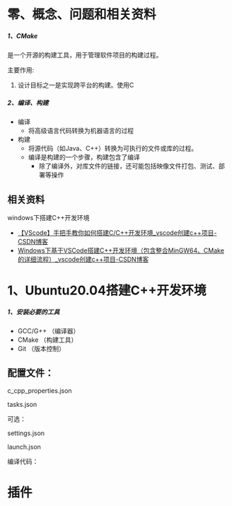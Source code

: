 # 零、概念、问题和相关资料

##### 1、CMake

是一个开源的构建工具，用于管理软件项目的构建过程。

主要作用:

1. 设计目标之一是实现跨平台的构建。使用C

##### 2、编译、构建

- 编译
  - 将高级语言代码转换为机器语言的过程
- 构建
  - 将源代码（如Java、C++）转换为可执行的文件或库的过程。
  - 编译是构建的一个步骤，构建包含了编译
    - 除了编译外，对库文件的链接，还可能包括映像文件打包、测试、部署等操作

## 相关资料

windows下搭建C++开发环境

- [【VScode】手把手教你如何搭建C/C++开发环境_vscode创建c++项目-CSDN博客](https://blog.csdn.net/qq_63320529/article/details/130140953)
- [Windows下基于VSCode搭建C++开发环境（包含整合MinGW64、CMake的详细流程）_vscode创建c++项目-CSDN博客](https://blog.csdn.net/X_trans/article/details/131914477)

# 1、Ubuntu20.04搭建C++开发环境

##### 1、安装必要的工具

- GCC/G++ （编译器）
- CMake （构建工具）
- Git （版本控制）













## 配置文件：

c_cpp_properties.json

tasks.json



可选：

settings.json

launch.json



编译代码：

# 插件

